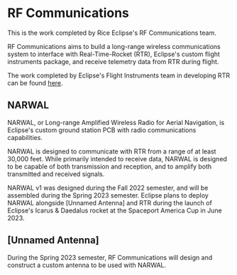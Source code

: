 # RF Communications

This is the work completed by Rice Eclipse's RF Communications team.

RF Communications aims to build a long-range wireless communications system to interface with Real-Time-Rocket (RTR), Eclipse's custom flight instruments package, and receive telemetry data from RTR during flight.

The work completed by Eclipse's Flight Instruments team in developing RTR can be found [here](https://github.com/rice-eclipse/Real-Time-Rocket).

## NARWAL

NARWAL, or Long-range Amplified Wireless Radio for Aerial Navigation, is Eclipse's custom ground station PCB with radio communications capabilities. 

NARWAL is designed to communicate with RTR from a range of at least 30,000 feet. While primarily intended to receive data, NARWAL is designed to be capable of both transmission and reception, and to amplify both transmitted and received signals. 

NARWAL v1 was designed during the Fall 2022 semester, and will be assembled during the Spring 2023 semester. Eclipse plans to deploy NARWAL alongside \[Unnamed Antenna\] and RTR during the launch of Eclipse's Icarus & Daedalus rocket at the Spaceport America Cup in June 2023.


## \[Unnamed Antenna\]

During the Spring 2023 semester, RF Communications will design and construct a custom antenna to be used with NARWAL.